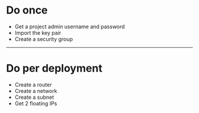 # Do once

* Get a project admin username and password
* Import the key pair
* Create a security group

---

# Do per deployment

* Create a router
* Create a network
* Create a subnet
* Get 2 floating IPs
